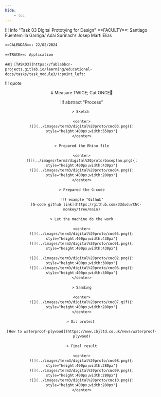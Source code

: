 ```yaml
---
hide:
    - toc
---
```





!!! info "Task 03 Digital Prototying for Design"
    ==FACULTY==: Santiago Fuentemilla Garriga/ Adai Surinach/ Josep Marti Elias
    
    ==CALENDAR==: 22/02/2024 

    ==TRACK==: Application

    ##🤖 [TASK03](https://fablabbcn-projects.gitlab.io/learning/educational-docs/tasks/task_module3/):point_left:

!!! quote 
    <center>
    # Measure TWICE; Cut ONCE🥸


!!! abstract "Process"

    > Sketch 

    <center>
    ![](../images/term3/digital%20proto/cnc03.png){: style="height:400px;width:550px"}
    </center>

    > Prepared the Rhino file

    <center>
    ![](../images/term3/digital%20proto/baseplan.png){: style="height:400px;width:430px"}
    ![](../images/term3/digital%20proto/cnc04.png){: style="height:400px;width:280px"}
    </center>

    > Prepared the G-code

    !!! example "Github"
        [G-code github link](https://github.com/33dudu/CNC-monkey/tree/main)

    > Let the machine do the work

    <center>
    ![](../images/term3/digital%20proto/cnc05.png){: style="height:400px;width:430px"}
    ![](../images/term3/digital%20proto/cnc01.png){: style="height:400px;width:430px"}

    ![](../images/term3/digital%20proto/cnc02.png){: style="height:400px;width:300px"}
    ![](../images/term3/digital%20proto/cnc06.png){: style="height:400px;width:300px"}
    </center>

    > Sanding

    <center>
    ![](../images/term3/digital%20proto/cnc07.gif){: style="height:400px;width:280px"}
    </center>

    > Oil protect 
    
    [How to waterproof-plywood](https://www.cbjltd.co.uk/news/waterproof-plywood)

    > Final result

    <center>
    ![](../images/term3/digital%20proto/cnc08.png){: style="height:400px;width:280px"}
    ![](../images/term3/digital%20proto/cnc09.png){: style="height:400px;width:280px"}
    ![](../images/term3/digital%20proto/cnc10.png){: style="height:400px;width:280px"}
    </center>
